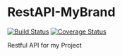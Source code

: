 # RestAPI-MyBrand
[![Build Status](https://travis-ci.org/MugiranezaJ/RestAPI-MyBrand.svg?branch=master)](https://travis-ci.org/MugiranezaJ/RestAPI-MyBrand)
[![Coverage Status](https://coveralls.io/repos/github/MugiranezaJ/RestAPI-MyBrand/badge.svg?branch=master)](https://coveralls.io/github/MugiranezaJ/RestAPI-MyBrand?branch=master)

Restful API for my Project
